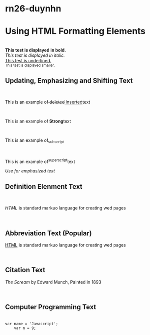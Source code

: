 # rn26-duynhn
<!DOCTYPE html>
<html lang="en">
<head>
    <meta charset="UTF-8">
    <meta http-equiv="X-UA-Compatible" content="IE=edge">
    <meta name="viewport" content="width=>, initial-scale=1.0">
    <title>Document</title>
</head> 
<body>
    <h1>Using HTML Formatting Elements</h1>
    <br>
    <b>This test is displayed in bold.</b>
    <br>
    <i>This test is displayed in italic.</i>
    <br>
    <u>This test is underlined.</u>
    <br>
    <small> This test is displayed smaller.</small>
    <h2>Updating, Emphasizing and Shifting Text </h2>
    <br>
    <p>This is an example of<del> deleted</del><ins> inserted</ins>text</p>
    <br>
    <p>This is an example of<b> Strong</b>text</p>
    <br>
    <p>This is an example of<sub>subscript</sub></p>
    <br>
    <p>This is an example of<sup>superscript</sup>text</p>
    <em>Use for emphasized text</em>
    <br>
    <h2>Definition Elenment Text</h2>
    <br>
    <p><i>HTML</i> is standard markuo language for creating wed pages</p>
    <br>
    <h2>Abbreviation Text (Popular)</h2>
    <p><u>HTML</u> is standard markuo language for creating wed pages</p>
    <br>
    <h2>Citation Text</h2>
    <p><i>The Scream</i> by Edward Munch, Painted in 1893</p>
    <br>
    <h2>Computer Programming Text</h2>
    <br>
    <code>var name = 'Javascript';
    var n = 9;






    
</body>
</html>